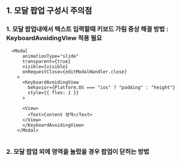 ## 1. 모달 팝업 구성시 주의점

### 1. 모달 팝업내에서 텍스트 입력할때 키보드 가림 증상 해결 방법 : KeyboardAvoidingView 적용 필요

```tsx
  <Modal
      animationType="slide"
      transparent={true}
      visible={visible}
      onRequestClose={editModalHandler.close}
    >
      <KeyboardAvoidingView
        behavior={Platform.OS === "ios" ? "padding" : "height"}
        style={{ flex: 1 }}
      >

      <View>
        <Text>Content 영역</Text>
      </View>
      </KeyboardAvoidingView>
    </Modal>


```

### 2. 모달 팝업 외에 영역을 눌렀을 경우 팝업이 닫히는 방법


 